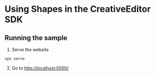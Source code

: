 # Using Shapes in the CreativeEditor SDK

## Running the sample

1. Serve the website

```bash
npx serve
```

2. Go to [http://localhost:5000/](http://localhost:5000/)
